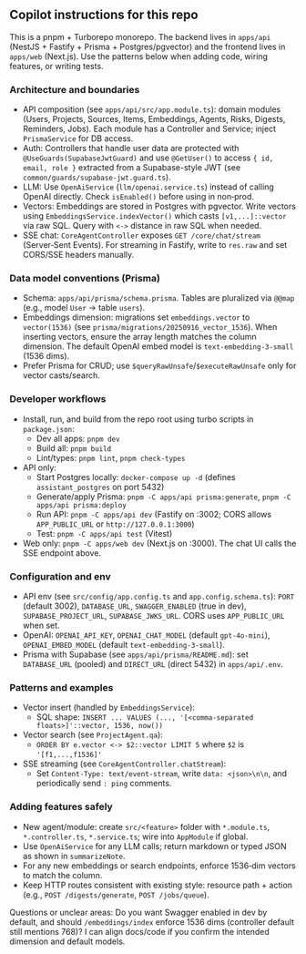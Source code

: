 ## Copilot instructions for this repo

This is a pnpm + Turborepo monorepo. The backend lives in `apps/api` (NestJS + Fastify + Prisma + Postgres/pgvector) and the frontend lives in `apps/web` (Next.js). Use the patterns below when adding code, wiring features, or writing tests.

### Architecture and boundaries

- API composition (see `apps/api/src/app.module.ts`): domain modules (Users, Projects, Sources, Items, Embeddings, Agents, Risks, Digests, Reminders, Jobs). Each module has a Controller and Service; inject `PrismaService` for DB access.
- Auth: Controllers that handle user data are protected with `@UseGuards(SupabaseJwtGuard)` and use `@GetUser()` to access `{ id, email, role }` extracted from a Supabase-style JWT (see `common/guards/supabase-jwt.guard.ts`).
- LLM: Use `OpenAiService` (`llm/openai.service.ts`) instead of calling OpenAI directly. Check `isEnabled()` before using in non‑prod.
- Vectors: Embeddings are stored in Postgres with pgvector. Write vectors using `EmbeddingsService.indexVector()` which casts `[v1,...]::vector` via raw SQL. Query with `<->` distance in raw SQL when needed.
- SSE chat: `CoreAgentController` exposes `GET /core/chat/stream` (Server‑Sent Events). For streaming in Fastify, write to `res.raw` and set CORS/SSE headers manually.

### Data model conventions (Prisma)

- Schema: `apps/api/prisma/schema.prisma`. Tables are pluralized via `@@map` (e.g., model `User` -> table `users`).
- Embeddings dimension: migrations set `embeddings.vector` to `vector(1536)` (see `prisma/migrations/20250916_vector_1536`). When inserting vectors, ensure the array length matches the column dimension. The default OpenAI embed model is `text-embedding-3-small` (1536 dims).
- Prefer Prisma for CRUD; use `$queryRawUnsafe`/`$executeRawUnsafe` only for vector casts/search.

### Developer workflows

- Install, run, and build from the repo root using turbo scripts in `package.json`:
  - Dev all apps: `pnpm dev`
  - Build all: `pnpm build`
  - Lint/types: `pnpm lint`, `pnpm check-types`
- API only:
  - Start Postgres locally: `docker-compose up -d` (defines `assistant_postgres` on port 5432)
  - Generate/apply Prisma: `pnpm -C apps/api prisma:generate`, `pnpm -C apps/api prisma:deploy`
  - Run API: `pnpm -C apps/api dev` (Fastify on :3002; CORS allows `APP_PUBLIC_URL` or `http://127.0.0.1:3000`)
  - Test: `pnpm -C apps/api test` (Vitest)
- Web only: `pnpm -C apps/web dev` (Next.js on :3000). The chat UI calls the SSE endpoint above.

### Configuration and env

- API env (see `src/config/app.config.ts` and `app.config.schema.ts`): `PORT` (default 3002), `DATABASE_URL`, `SWAGGER_ENABLED` (true in dev), `SUPABASE_PROJECT_URL`, `SUPABASE_JWKS_URL`. CORS uses `APP_PUBLIC_URL` when set.
- OpenAI: `OPENAI_API_KEY`, `OPENAI_CHAT_MODEL` (default `gpt-4o-mini`), `OPENAI_EMBED_MODEL` (default `text-embedding-3-small`).
- Prisma with Supabase (see `apps/api/prisma/README.md`): set `DATABASE_URL` (pooled) and `DIRECT_URL` (direct 5432) in `apps/api/.env`.

### Patterns and examples

- Vector insert (handled by `EmbeddingsService`):
  - SQL shape: `INSERT ... VALUES (..., '[<comma-separated floats>]'::vector, 1536, now())`
- Vector search (see `ProjectAgent.qa`):
  - `ORDER BY e.vector <-> $2::vector LIMIT 5` where `$2` is `'[f1,...,f1536]'`
- SSE streaming (see `CoreAgentController.chatStream`):
  - Set `Content-Type: text/event-stream`, write `data: <json>\n\n`, and periodically send `: ping` comments.

### Adding features safely

- New agent/module: create `src/<feature>` folder with `*.module.ts`, `*.controller.ts`, `*.service.ts`; wire into `AppModule` if global.
- Use `OpenAiService` for any LLM calls; return markdown or typed JSON as shown in `summarizeNote`.
- For any new embeddings or search endpoints, enforce 1536‑dim vectors to match the column.
- Keep HTTP routes consistent with existing style: resource path + action (e.g., `POST /digests/generate`, `POST /jobs/queue`).

Questions or unclear areas: Do you want Swagger enabled in dev by default, and should `/embeddings/index` enforce 1536 dims (controller default still mentions 768)? I can align docs/code if you confirm the intended dimension and default models.
